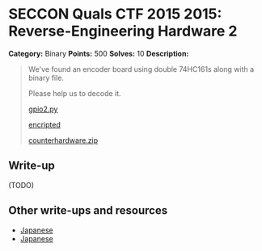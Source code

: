 # SECCON Quals CTF 2015 2015: Reverse-Engineering Hardware 2

**Category:** Binary
**Points:** 500
**Solves:** 10
**Description:**

> We've found an encoder board using double 74HC161s along with a binary file.
> 
> Please help us to decode it.
> 
> [gpio2.py](./gpio2.py)
> 
> [encripted](./encripted)
> 
> [counterhardware.zip](./counterhardware.zip)


## Write-up

(TODO)

## Other write-ups and resources

* [Japanese](https://github.com/hideyuki/SECCON-2015-Online-CTF-Writeup/tree/master/Reverse-Engineering-Hardware-2)
* [Japanese](https://hackmd.io/s/EylxpX2Ve)
